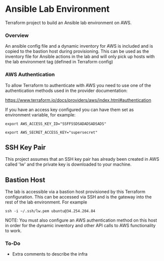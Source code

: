# Ansible Lab Environment
Terraform project to build an Ansible lab environment on AWS.

### Overview
An ansible config file and a dynamic inventory for AWS is included and is copied to the bastion host during provisioning. This can be used as the inventory file for Ansible actions in the lab and will only pick up hosts with the lab environment tag (defined in Terraform config)

### AWS Authentication
To allow Terraform to authenticate with AWS you need to use one of the authentication methods used in the provider documentation:

https://www.terraform.io/docs/providers/aws/index.html#authentication

If you have an access key configured you can have them set as environment variable, for example:

`export AWS_ACCESS_KEY_ID="SSFFSSDSADADSADSADS"`

`export AWS_SECRET_ACCESS_KEY="supersecret"`

## SSH Key Pair
This project assumes that an SSH key pair has already been created in AWS called 'lw' and the private key is downloaded to your machine.

## Bastion Host
The lab is accessible via a bastion host provisioned by this Terraform configuration. This can be accessed via SSH and is the gateway into the rest of the lab environment. For example

`ssh -i ~/.ssh/lw.pem ubuntu@34.254.204.84`

NOTE: You must also configure an AWS authentication method on this host in order for the dynamic inventory and other API calls to AWS functionality to work.

### To-Do
- Extra comments to describe the infra
